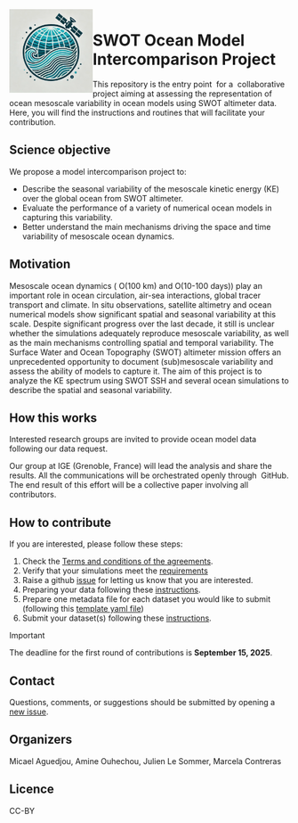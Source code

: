 
<img align="left" src="./img/swot-omip-logo.png" width="150"> 


# SWOT Ocean Model Intercomparison Project


This repository is the entry point  for a  collaborative project aiming at assessing the representation of ocean mesoscale variability in ocean models using SWOT altimeter data. Here, you will find the instructions and routines that will facilitate your contribution.


## Science objective
We propose a model intercomparison project to:
* Describe the seasonal variability of the mesoscale kinetic energy (KE) over the global ocean from SWOT altimeter.
* Evaluate the performance of a variety of numerical ocean models in capturing this variability.
* Better understand the main mechanisms driving the space and time variability of mesoscale ocean dynamics.

## Motivation
Mesoscale ocean dynamics ( O(100 km) and O(10-100 days))  play an important role in ocean circulation, air-sea interactions, global tracer transport and climate. In situ observations, satellite altimetry and ocean numerical models show significant spatial and seasonal variability at this scale. Despite significant progress over the last decade, it still  is unclear whether the simulations adequately reproduce mesoscale variability, as well as the main mechanisms controlling spatial and temporal variability. The Surface Water and Ocean Topography (SWOT) altimeter mission offers an unprecedented opportunity to document (sub)mesoscale variability and assess the ability of models to capture it.
The aim of this project is to analyze the KE spectrum using SWOT SSH and several ocean simulations to describe the spatial and seasonal variability.

## How this works
Interested research groups are invited to provide ocean model data following our data request.  

Our group at IGE (Grenoble, France) will lead the analysis and share the results. All the communications will be orchestrated openly through  GitHub. The end result of this effort will be a collective paper involving all contributors.

## How to contribute 
If you are interested, please follow these steps:
1. Check the [Terms and conditions of the agreements](https://github.com/meom-group/swot-ocean-model-intercomparison-project/blob/main/Agreements.rst).
2. Verify that your simulations meet the [requirements](https://github.com/meom-group/swot-ocean-model-intercomparison-project/blob/main/ocean-model-requirements.md)
3. Raise a github [issue](https://github.com/meom-group/swot-ocean-model-intercomparison-project/issues/new/choose) for letting us know that you are interested.
4. Preparing your data following these [instructions](https://github.com/meom-group/swot-ocean-model-intercomparison-project/blob/main/processing-instructions.md).
5. Prepare one metadata file for each dataset you would like to submit (following this [template yaml file](https://github.com/meom-group/swot-ocean-model-intercomparison-project/blob/main/Dataset_template/metadata_template.yaml))
6. Submit your dataset(s) following these 
 [instructions](https://github.com/meom-group/swot-ocean-model-intercomparison-project/blob/main/submission-instructions.md).

> [!IMPORTANT]  
> The deadline for the first round of contributions is **September 15, 2025**.

## Contact
Questions, comments, or suggestions should be submitted by opening a [new issue](https://github.com/meom-group/swot-ocean-model-intercomparison-project/issues).

## Organizers
Micael Aguedjou, Amine Ouhechou, Julien Le Sommer, Marcela Contreras

## Licence
CC-BY

